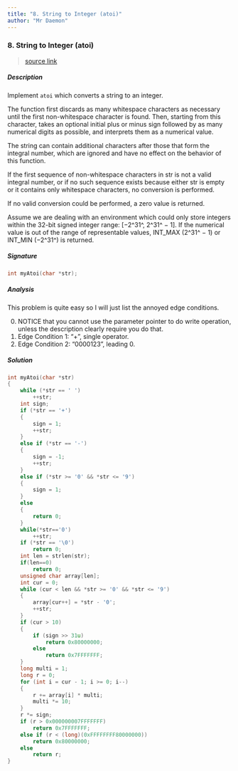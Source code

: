 ```yaml
---
title: "8. String to Integer (atoi)"
author: "Mr Daemon"
---
```


###  8. String to Integer (atoi)

> [source link](https://leetcode.com/problems/string-to-integer-atoi/)

##### Description

Implement `atoi` which converts a string to an integer.

The function first discards as many whitespace characters as necessary until the first non-whitespace character is found. Then, starting from this character, takes an optional initial plus or minus sign followed by as many numerical digits as possible, and interprets them as a numerical value.

The string can contain additional characters after those that form the integral number, which are ignored and have no effect on the behavior of this function.

If the first sequence of non-whitespace characters in str is not a valid integral number, or if no such sequence exists because either str is empty or it contains only whitespace characters, no conversion is performed.

If no valid conversion could be performed, a zero value is returned.

Assume we are dealing with an environment which could only store integers within the 32-bit signed integer range: [−2^31^, 2^31^ − 1]. If the numerical value is out of the range of representable values, INT_MAX (2^31^ − 1) or INT_MIN (−2^31^) is returned.

##### Signature

```c
int myAtoi(char *str);
```

##### Analysis

This problem is quite easy so I will just list the annoyed edge conditions.

0. NOTICE that you cannot use the parameter pointer to do write operation, unless the description clearly require you do that.
1. Edge Condition 1: “+”, single operator.
2. Edge Condition 2: “0000123”, leading 0.

##### Solution

```c
int myAtoi(char *str)
{
    while (*str == ' ')
        ++str;
    int sign;
    if (*str == '+')
    {
        sign = 1;
        ++str;
    }
    else if (*str == '-')
    {
        sign = -1;
        ++str;
    }
    else if (*str >= '0' && *str <= '9')
    {
        sign = 1;
    }
    else
    {
        return 0;
    }
    while(*str=='0')
        ++str;
    if (*str == '\0')
        return 0;
    int len = strlen(str);
    if(len==0)
        return 0;
    unsigned char array[len];
    int cur = 0;
    while (cur < len && *str >= '0' && *str <= '9')
    {
        array[cur++] = *str - '0';
        ++str;
    }
    if (cur > 10)
    {
        if (sign >> 31u)
            return 0x80000000;
        else
            return 0x7FFFFFFF;
    }
    long multi = 1;
    long r = 0;
    for (int i = cur - 1; i >= 0; i--)
    {
        r += array[i] * multi;
        multi *= 10;
    }
    r *= sign;
    if (r > 0x000000007FFFFFFF)
        return 0x7FFFFFFF;
    else if (r < (long)(0xFFFFFFFF80000000))
        return 0x80000000;
    else
        return r;
}
```

